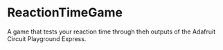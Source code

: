 # ReactionTimeGame
A game that tests your reaction time through theh outputs of the Adafruit Circuit Playground Express.
